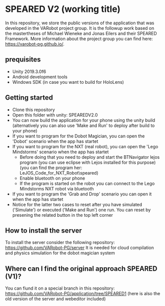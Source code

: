 # SPEARED V2 (working title)
In this repository, we store the public versions of the application that was developed in the VARobot project group. It is the followup work based on the mastertheses of Michael Wieneke and Jonas Eilers and their SPEARED Framework. More information about the project group you can find here: https://varobot-pg.github.io/. 
## prequisites
- Unity 2019.3.0f6
- Android development tools
- Windows SDK (in case you want to build for HoloLens)
## Getting started
- Clone this repository
- Open this folder with unity: SPEAREDV2.0
- You can now build the application for your phone using the unity build (alternatively you can also use 'Make and Run' to deploy after build to your phone)
- If you want to program for the Dobot Magician, you can open the 'Dobot' scenario when the app has startet
- If you want to program for the NXT (real robot), you can open the 'Lego Mindstorms' scenario when the app has startet
  - Before doing that you need to deploy and start the BTNavigator lejos program (you can use eclipse with Lejos installed for this purpose) (you can find the program her: LeJOS_Code_for_NXT_Robot\speared)
  - Enable bluetooth on your phone
  - If the program is started on the robot you can connect to the Lego Mindstorms NXT robot via bluetooth
- If you want to program the 'Grab and Drop' scenario you can open it when the app has startet
- Notice for the latter two cases to reset after you have simulated ('Simulate') or executed ('Make and Run') one run. You can reset by presening the related button in the top left corner
## How to install the server
To install the server consider the following repository: https://github.com/VARobot-PG/server
It is needed for cloud compilation and physics simulation for the dobot magician system
## Where can I find the original approach SPEARED (V1)?
You can fiund it on a special branch in this repository: 
https://github.com/VARobot-PG/application/tree/SPEARED1
(here is also the old version of the server and webeditor included)
